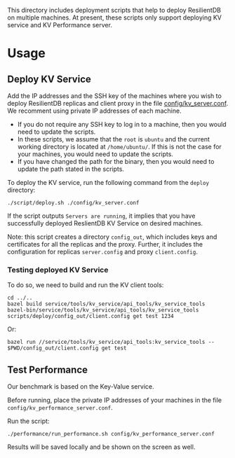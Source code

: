 This directory includes deployment scripts that help to deploy ResilientDB on multiple machines. At present, these scripts only support deploying KV service and KV Performance server.

# Usage

## Deploy KV Service

Add the IP addresses and the SSH key of the machines where you wish to deploy ResilientDB replicas and client proxy in the file [config/kv_server.conf](https://github.com/msadoghi/nexres/blob/master/deploy/config/kv_server.conf). 
We recomment using private IP addresses of each machine.

* If you do not require any SSH key to log in to a machine, then you would need to update the scripts.
* In these scripts, we assume that the ``root`` is ``ubuntu`` and the current working directory is located at ``/home/ubuntu/``. If this is not the case for your machines, you would need to update the scripts.
* If you have changed the path for the binary, then you would need to update the path stated in the scripts.


To deploy the KV service, run the following command from the ``deploy`` directory:

    ./script/deploy.sh ./config/kv_server.conf
    
If the script outputs ``Servers are running``, it implies that you have successfully deployed ReslientDB KV Service on desired machines.  

Note: this script creates a directory ``config_out``, which includes keys and certificates for all the replicas and the proxy. Further, it includes the configuration for replicas ``server.config`` and proxy ``client.config``.

### Testing deployed KV Service

To do so, we need to build and run the KV client tools:

    cd ../..
    bazel build service/tools/kv_service/api_tools/kv_service_tools
    bazel-bin/service/tools/kv_service/api_tools/kv_service_tools scripts/deploy/config_out/client.config get test 1234

Or:
	
    bazel run //service/tools/kv_service/api_tools:kv_service_tools -- $PWD/config_out/client.config get test

## Test Performance 

Our benchmark is based on the Key-Value service.

Before running, place the private IP addresses of your machines in the file ``config/kv_performance_server.conf``.

Run the script:

	./performance/run_performance.sh config/kv_performance_server.conf

Results will be saved locally and be shown on the screen as well.
